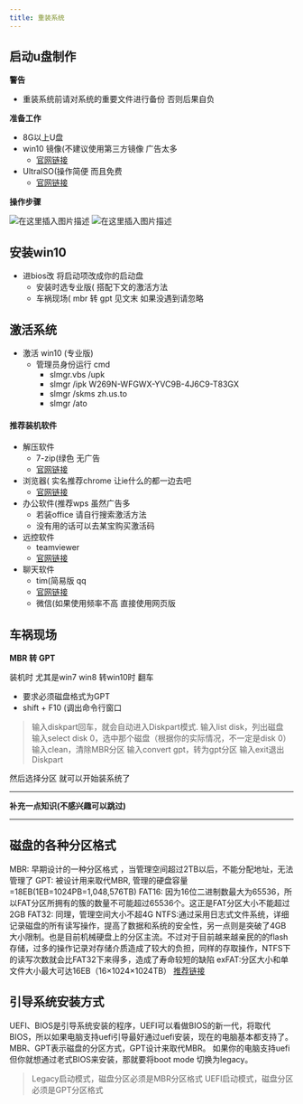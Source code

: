 ```yaml
---
title: 重装系统
---
```



## 启动u盘制作

**警告**

* 重装系统前请对系统的重要文件进行备份 否则后果自负

**准备工作**

* 8G以上U盘
* win10 镜像(不建议使用第三方镜像 广告太多
    * [官网链接](https://www.microsoft.com/zh-cn/software-download/windows10ISO)
* UltraISO(操作简便 而且免费
    *  [官网链接](https://cn.ultraiso.net/xiazai.html)


**操作步骤**

![在这里插入图片描述](https://img-blog.csdnimg.cn/201907191215020.png?x-oss-process=image/watermark,type_ZmFuZ3poZW5naGVpdGk,shadow_10,text_aHR0cHM6Ly9ibG9nLmNzZG4ubmV0L3dlaXhpbl80MzA2OTAxOA==,size_16,color_FFFFFF,t_70)
![在这里插入图片描述](https://img-blog.csdnimg.cn/20190719121528736.png?x-oss-process=image/watermark,type_ZmFuZ3poZW5naGVpdGk,shadow_10,text_aHR0cHM6Ly9ibG9nLmNzZG4ubmV0L3dlaXhpbl80MzA2OTAxOA==,size_16,color_FFFFFF,t_70)


## 安装win10

* 进bios改 将启动项改成你的启动盘
	* 安装时选专业版( 搭配下文的激活方法
	* 车祸现场( mbr 转 gpt 见文末 如果没遇到请忽略

## 激活系统

* 激活 win10 (专业版)
	* 管理员身份运行 cmd
		* slmgr.vbs /upk 
    	* slmgr /ipk W269N-WFGWX-YVC9B-4J6C9-T83GX
    	* slmgr /skms zh.us.to
    	* slmgr /ato
#### 推荐装机软件
* 解压软件
	* 7-zip(绿色 无广告
	* [官网链接](https://www.7-zip.org/)
* 浏览器( 实名推荐chrome 让ie什么的都一边去吧
	* [官网链接](https://www.google.com/intl/zh-CN/chrome/)
* 办公软件(推荐wps 虽然广告多
	*  若装office 请自行搜索激活方法
	* 没有用的话可以去某宝购买激活码
* 远控软件
	* teamviewer
	* [官网链接](https://www.teamviewer.cn/cn/)
* 聊天软件
	* tim(简易版 qq
	*  [官网链接](https://tim.qq.com/)
	* 微信(如果使用频率不高 直接使用网页版


## 车祸现场

**MBR 转 GPT**

装机时 尤其是win7 win8 转win10时 翻车
* 要求必须磁盘格式为GPT
* shift + F10 (调出命令行窗口

> 输入diskpart回车，就会自动进入Diskpart模式.
> 输入list disk，列出磁盘
> 输入select disk 0，选中那个磁盘（根据你的实际情况，不一定是disk 0）
> 输入clean，清除MBR分区
> 输入convert gpt，转为gpt分区
> 输入exit退出Diskpart

然后选择分区 就可以开始装系统了


****
**补充一点知识(不感兴趣可以跳过)**
****

## 磁盘的各种分区格式

MBR: 早期设计的一种分区格式 ，当管理空间超过2TB以后，不能分配地址，无法管理了
GPT:  被设计用来取代MBR, 管理的硬盘容量=18EB(1EB=1024PB=1,048,576TB)
FAT16: 因为16位二进制数最大为65536，所以FAT分区所拥有的簇的数量不可能超过65536个。这正是FAT分区大小不能超过2GB
FAT32: 同理，管理空间大小不超4G
NTFS:通过采用日志式文件系统，详细记录磁盘的所有读写操作，提高了数据和系统的安全性，另一点则是突破了4GB大小限制。也是目前机械硬盘上的分区主流。不过对于目前越来越亲民的的flash存储，过多的操作记录对存储介质造成了较大的负担，同样的存取操作，NTFS下的读写次数就会比FAT32下来得多，造成了寿命较短的缺陷
exFAT:分区大小和单文件大小最大可达16EB（16×1024×1024TB）
[推荐链接](https://zhuanlan.zhihu.com/p/26098509)

## 引导系统安装方式

UEFI、BIOS是引导系统安装的程序，UEFI可以看做BIOS的新一代，将取代BIOS，所以如果电脑支持uefi引导最好通过uefi安装，现在的电脑基本都支持了。MBR、GPT表示磁盘的分区方式，GPT设计来取代MBR。 如果你的电脑支持uefi但你就想通过老式BIOS来安装，那就要将boot mode 切换为legacy。

> Legacy启动模式，磁盘分区必须是MBR分区格式
> UEFI启动模式，磁盘分区必须是GPT分区格式